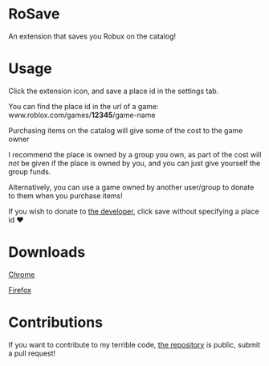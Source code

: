 # RoSave
An extension that saves you Robux on the catalog!

# Usage
Click the extension icon, and save a place id in the settings tab.

You can find the place id in the url of a game: ww<area>w.<area>roblox.<area>com/games/**12345**/game-name

Purchasing items on the catalog will give some of the cost to the game owner

I recommend the place is owned by a group you own, as part of the cost will *not* be given if the place is owned by you, and you can just give yourself the group funds.

Alternatively, you can use a game owned by another user/group to donate to them when you purchase items!

If you wish to donate to [the developer](https://www.roblox.com/users/103101520/profile), click save without specifying a place id ❤️

# Downloads

[Chrome](https://chrome.google.com/webstore/detail/rosave/nmoflhdmgfgcoaiecmjagdkmnlajaebf)

[Firefox](https://addons.mozilla.org/en-US/firefox/addon/rosave/)

# Contributions

If you want to contribute to my terrible code, [the repository](https://github.com/Enderspearl184/RoSave) is public, submit a pull request!
